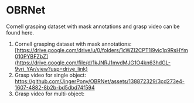 # OBRNet
Cornell grasping dataset with mask annotations and grasp video can be found here.
1. Cornell grasping dataset with mask annotations:
   [https://drive.google.com/drive/u/0/folders/1cWZI2CPT1l9vic1p9RsHYm010PYBFZbZ](https://drive.google.com/file/d/1kJNRJ1mvdMJG1O4kn63hdGL-9vri_YAr/view?usp=drive_link)
2. Grasp video for single object:
   https://github.com/JingerPony/OBRNet/assets/138872329/3cd273e4-1607-4882-8b2b-bd5dbd74f594
3. Grasp video for multi-object:
   

